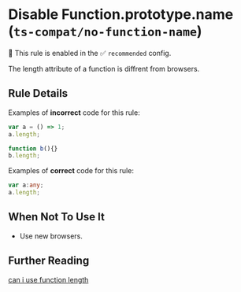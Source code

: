 # Disable Function.prototype.name (`ts-compat/no-function-name`)

💼 This rule is enabled in the ✅ `recommended` config.

<!-- end auto-generated rule header -->

The length attribute of a function is diffrent from browsers.

## Rule Details

Examples of **incorrect** code for this rule:

```ts
var a = () => 1;
a.length;

function b(){}
b.length;
```

Examples of **correct** code for this rule:

```ts
var a:any;
a.length;
```

## When Not To Use It

* Use new browsers.

## Further Reading

[can i use function length](https://caniuse.com/mdn-javascript_builtins_function_length)
